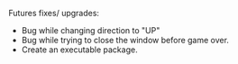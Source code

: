 Futures fixes/ upgrades:
- Bug while changing direction to "UP"
- Bug while trying to close the window before game over. 
- Create an executable package.